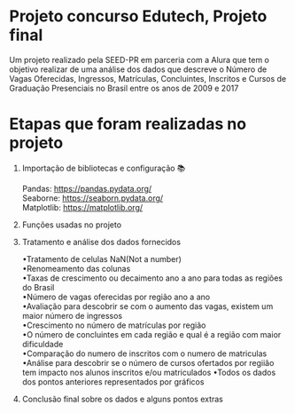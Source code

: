 # Projeto concurso Edutech, Projeto final
Um projeto realizado pela SEED-PR em parceria com a Alura que tem o objetivo realizar de uma análise dos dados que descreve o Número de Vagas Oferecidas, Ingressos, Matrículas, Concluintes, Inscritos e Cursos de Graduação Presenciais no Brasil entre os anos de 2009 e 2017
# Etapas que foram realizadas no projeto
1. Importação de bibliotecas e configuração 📚

   Pandas: https://pandas.pydata.org/  
   Seaborne: https://seaborn.pydata.org/  
   Matplotlib: https://matplotlib.org/  

2. Funções usadas no projeto

3. Tratamento e análise dos dados fornecidos
   
   •Tratamento de celulas NaN(Not a number)  
   •Renomeamento das colunas  
   •Taxas de crescimento ou decaimento ano a ano para todas as regiões do Brasil  
   •Número de vagas oferecidas por região ano a ano  
   •Avaliação para descobrir se com o aumento das vagas, existem um maior número de ingressos  
   •Crescimento no número de matrículas por região  
   •O número de concluintes em cada região e qual é a região com maior dificuldade  
   •Comparação do numero de inscritos com o numero de matriculas  
   •Análise para descobrir se o número de cursos ofertados por regiião tem impacto nos alunos inscritos e/ou matriculados
   •Todos os dados dos pontos anteriores representados por gráficos
   
4. Conclusão final sobre os dados e alguns pontos extras
